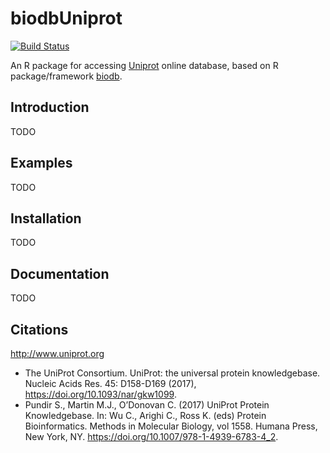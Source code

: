 # biodbUniprot

[![Build Status](https://travis-ci.org/pkrog/biodbUniprot.svg?branch=master)](https://travis-ci.org/pkrog/biodbUniprot)

An R package for accessing [Uniprot](https://www.uniprot.org/) online database, based on R package/framework [biodb](https://github.com/pkrog/biodb/).

## Introduction

TODO

## Examples

TODO

## Installation

TODO

## Documentation

TODO

## Citations

<http://www.uniprot.org>

 * The UniProt Consortium. UniProt: the universal protein knowledgebase. Nucleic Acids Res. 45: D158-D169 (2017), <https://doi.org/10.1093/nar/gkw1099>.
 * Pundir S., Martin M.J., O’Donovan C. (2017) UniProt Protein Knowledgebase. In: Wu C., Arighi C., Ross K. (eds) Protein Bioinformatics. Methods in Molecular Biology, vol 1558. Humana Press, New York, NY. <https://doi.org/10.1007/978-1-4939-6783-4_2>.
